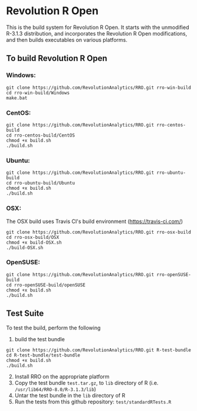 # Revolution R Open

This is the build system for Revolution R Open. It starts with the unmodified R-3.1.3 distribution, and incorporates the Revolution R Open modifications, and then builds executables on various platforms.

## To build Revolution R Open

### Windows:

```
git clone https://github.com/RevolutionAnalytics/RRO.git rro-win-build
cd rro-win-build/Windows
make.bat
```

### CentOS:

```
git clone https://github.com/RevolutionAnalytics/RRO.git rro-centos-build
cd rro-centos-build/CentOS
chmod +x build.sh
./build.sh
```

### Ubuntu:

```
git clone https://github.com/RevolutionAnalytics/RRO.git rro-ubuntu-build
cd rro-ubuntu-build/Ubuntu
chmod +x build.sh
./build.sh
```

### OSX:

The OSX build uses Travis CI's build environment (https://travis-ci.com/)

```
git clone https://github.com/RevolutionAnalytics/RRO.git rro-osx-build
cd rro-osx-build/OSX
chmod +x build-OSX.sh
./build-OSX.sh
```

### OpenSUSE:

```
git clone https://github.com/RevolutionAnalytics/RRO.git rro-openSUSE-build
cd rro-openSUSE-build/openSUSE
chmod +x build.sh
./build.sh
```

## Test Suite

To test the build, perform the following

1. build the test bundle

  ```
  git clone https://github.com/RevolutionAnalytics/RRO.git R-test-bundle
  cd R-test-bundle/test-bundle
  chmod +x build.sh
  ./build.sh
  ```
2. Install RRO on the appropriate platform
3. Copy the test bundle `test.tar.gz`, to `lib` directory of R (i.e. `/usr/lib64/RRO-8.0/R-3.1.3/lib`)
4. Untar the test bundle in the `lib` directory of R
5. Run the tests from this github repository: `test/standardRTests.R` 
